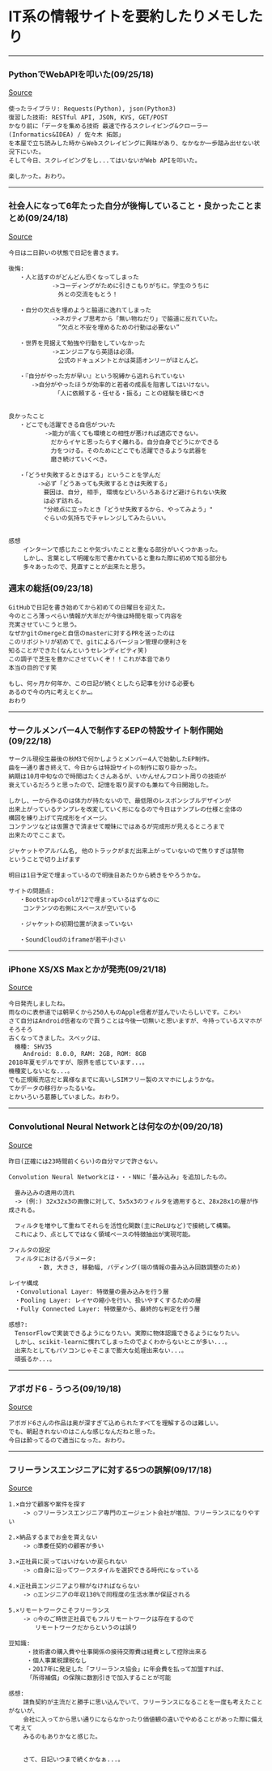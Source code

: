 # IT系の情報サイトを要約したりメモしたり
---
### PythonでWebAPIを叩いた(09/25/18)
[Source](https://qiita.com/shunyooo/items/b408b8d61f9f73b21da7)
```
使ったライブラリ: Requests(Python), json(Python3)
復習した技術: RESTful API, JSON, KVS, GET/POST
かなり前に「データを集める技術 最速で作るスクレイピング&クローラー (Informatics&IDEA) / 佐々木 拓郎」
を本屋で立ち読みした時からWebスクレイピングに興味があり、なかなか一歩踏み出せない状況下にいた。
そして今日、スクレイピングをし...てはいないがWeb APIを叩いた。

楽しかった。おわり。
```
---
### 社会人になって6年たった自分が後悔していること・良かったことまとめ(09/24/18)
[Source](https://qiita.com/hirossyi73/items/3ceee03a82d66a35b9c1)
```
今日は二日酔いの状態で日記を書きます。

後悔:
   ・人と話すのがどんどん恐くなってしまった
            ->コーディングがために引きこもりがちに。学生のうちに
            　外との交流をもとう！

   ・自分の欠点を埋めようと脇道に逸れてしまった
            ->ネガティブ思考から「無い物ねだり」で脇道に反れていた。
            　”欠点と不安を埋めるための行動は必要ない”

   ・世界を見据えて勉強や行動をしていなかった
            ->エンジニアなら英語は必須。
            　公式のドキュメントとかは英語オンリーがほとんど。

   ・『自分がやった方が早い』という呪縛から逃れられていない
   　　->自分がやったほうが効率的と若者の成長を阻害してはいけない。
        　   「人に依頼する・任せる・振る」ことの経験を積むべき


良かったこと
   ・どこでも活躍できる自信がついた
          ->能力が高くても環境との相性が悪ければ適応できない。
          　だからイヤと思ったらすぐ離れる。自分自身でどうにかできる
          　力をつける。そのためにどこでも活躍できるような武器を
          　磨き続けていくべき。

   ・「どうせ失敗するときはする」ということを学んだ
        ->必ず「どうあっても失敗するときは失敗する」
        　要因は、自分, 相手, 環境などいろいろあるけど避けられない失敗
        　は必ず訪れる。
        　"分岐点に立ったとき「どうせ失敗するから、やってみよう」"
        　ぐらいの気持ちでチャレンジしてみたらいい。


感想
    インターンで感じたことや気づいたことと重なる部分がいくつかあった。
    しかし、言葉として明確な形で書かれていると重ねた際に初めて知る部分も
    多々あったので、見直すことが出来たと思う。
```
### 週末の総括(09/23/18)
```
GitHubで日記を書き始めてから初めての日曜日を迎えた。
今のところ薄っぺらい情報が大半だが今後は時間を取って内容を
充実させていこうと思う。
なぜかgitのmergeと自信のmasterに対するPRを送ったのは
このリポジトリが初めてで、gitによるバージョン管理の便利さを
知ることができた(なんというセレンディピティ笑)
この調子で芝生を豊かにさせていくぞ！！これが本音であり
本当の目的です笑

もし、何ヶ月か何年か、この日記が続くとしたら記事を分ける必要も
あるので今の内に考えとくか…。
おわり
```
---
### サークルメンバー4人で制作するEPの特設サイト制作開始(09/22/18)
```
サークル現役生最後の秋M3で何かしようとメンバー4人で始動したEP制作。
曲を一通り書き終えて、今日からは特設サイトの制作に取り掛かった。
納期は10月中旬なので時間はたくさんあるが、いかんせんフロント周りの技術が
衰えているだろうと思ったので、記憶を取り戻すのも兼ねて今日開始した。

しかし、一から作るのは体力が持たないので、最低限のレスポンシブルデザインが
出来上がっているテンプレを改変していく形になるので今日はテンプレの仕様と全体の
構図を練り上げて完成形をイメージ。
コンテンツなどは仮置きで済ませて曖昧にではあるが完成形が見えるところまで
出来たのでここまで。

ジャケットやアルバム名, 他のトラックがまだ出来上がっていないので焦りすぎは禁物
ということで切り上げます

明日は1日予定で埋まっているので明後日あたりから続きをやろうかな。

サイトの問題点:
   ・BootStrapのcolが12で埋まっているはずなのに
    コンテンツの右側にスペースが空いている

   ・ジャケットの初期位置が決まっていない

   ・SoundCloudのiframeが若干小さい

```
---
### iPhone XS/XS Maxとかが発売(09/21/18)
[Source](https://japanese.engadget.com/2018/09/20/iphone-xs-xs-max-apple-watch-series-4-apple-250/)
```
今日発売しましたね。
雨なのに表参道では朝早くから250人ものApple信者が並んでいたらしいです。こわい
さて自分はAndroid信者なので買うことは今後一切無いと思いますが、今持っているスマホがそろそろ
古くなってきました。スペックは、
　機種: SHV35
    Android: 8.0.0, RAM: 2GB, ROM: 8GB
2018年夏モデルですが、限界を感じています...。
機種変しないとな...。
でも正規販売店だと異様なまでに高いしSIMフリー製のスマホにしようかな。
てかデータの移行かったるいな。
とかいろいろ葛藤していました。おわり。
```
---
### Convolutional Neural Networkとは何なのか(09/20/18)
[Source](https://qiita.com/icoxfog417/items/5fd55fad152231d706c2)
```
昨日(正確には23時間前くらい)の自分マジで許さない。

Convolution Neural Networkとは・・・NNに「畳み込み」を追加したもの。

　畳み込みの適用の流れ
　-> (例:) 32x32x3の画像に対して、5x5x3のフィルタを適用すると、28x28x1の層が作成される。

　フィルタを増やして重ねてそれらを活性化関数(主にReLUなど)で接続して構築。
　これにより、点としてではなく領域ベースの特徴抽出が実現可能。

フィルタの設定
　フィルタにおけるパラメータ:
        ・数, 大きさ, 移動幅, パディング(端の情報の畳み込み回数調整のため)

レイヤ構成
　・Convolutional Layer: 特徴量の畳み込みを行う層
　・Pooling Layer: レイヤの縮小を行い、扱いやすくするための層
　・Fully Connected Layer: 特徴量から、最終的な判定を行う層

感想?:
　TensorFlowで実装できるようになりたい。実際に物体認識できるようになりたい。
　しかし、scikit-learnに慣れてしまったのでよくわからないとこが多い...。
　出来たとしてもパソコンじゃそこまで膨大な処理出来ない...。
　頑張るか...。
```
---
### アボガド6 - うつろ(09/19/18)
[Source](https://twitter.com/avogado6/status/1042045762102812674)
```
アボガド6さんの作品は奥が深すぎて込められたすべてを理解するのは難しい。
でも、朝起きれないのはこんな感じなんだねと思った。
今日は酔ってるので適当になった。おわり。
```
---
### フリーランスエンジニアに対する5つの誤解(09/17/18)  
[Source](https://qiita.com/poly_soft/items/c494f3df80738a3daf1c?utm_campaign=popular_items&utm_medium=twitter&utm_source=dlvr.it)  
```
1.×自分で顧客や案件を探す
    -> ○フリーランスエンジニア専門のエージェント会社が増加、フリーランスになりやすい

2.×納品するまでお金を貰えない
    -> ○準委任契約の顧客が多い

3.×正社員に戻ってはいけないか戻られない
    -> ○自身に沿ってワークスタイルを選択できる時代になっている

4.×正社員エンジニアより稼がなければならない
    -> ○エンジニアの年収130%で同程度の生活水準が保証される

5.×リモートワークこそフリーランス
    -> ○今のご時世正社員でもフルリモートワークは存在するので
    　　リモートワークだからというのは誤り

豆知識:
     ・技術書の購入費や仕事関係の接待交際費は経費として控除出来る
     ・個人事業税課税なし
     ・2017年に発足した「フリーランス協会」に年会費を払って加盟すれば、
     「所得補償」の保険に数割引きで加入することが可能

感想:
    請負契約が主流だと勝手に思い込んでいて、フリーランスになることを一度も考えたことがないが、
    会社に入ってから思い通りにならなかったり価値観の違いでやめることがあった際に備えて考えて
    みるのもありかなと感じた。


    さて、日記いつまで続くかなぁ...。
```
